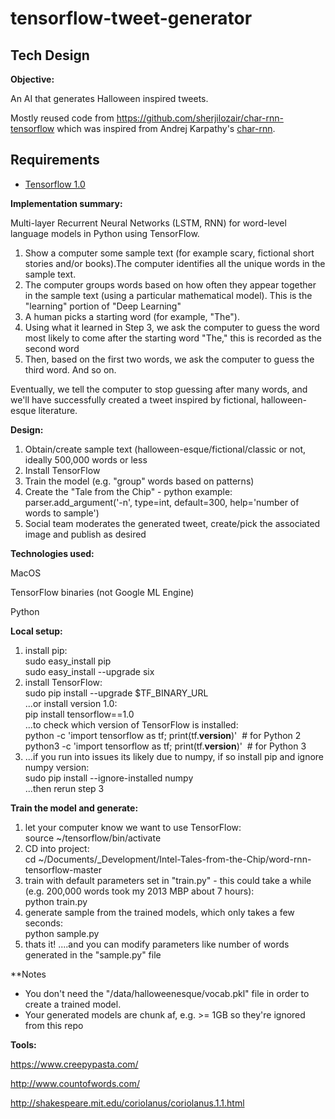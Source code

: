 # tensorflow-tweet-generator

## Tech Design

**Objective:**

An AI that generates Halloween inspired tweets.

Mostly reused code from https://github.com/sherjilozair/char-rnn-tensorflow which was inspired from Andrej Karpathy's [char-rnn](https://github.com/karpathy/char-rnn).

## Requirements
- [Tensorflow 1.0](http://www.tensorflow.org)


**Implementation summary:**

Multi-layer Recurrent Neural Networks (LSTM, RNN) for word-level language models in Python using TensorFlow.

1.  Show a computer some sample text (for example scary, fictional short stories and/or books).The computer identifies all the unique words in the sample text.
2.  The computer groups words based on how often they appear together in the sample text (using a particular mathematical model). This is the "learning" portion of "Deep Learning"
3.  A human picks a starting word (for example, "The").
4.  Using what it learned in Step 3, we ask the computer to guess the word most likely to come after the starting word "The," this is recorded as the second word
5.  Then, based on the first two words, we ask the computer to guess the third word. And so on.

Eventually, we tell the computer to stop guessing after many words, and we'll have successfully created a tweet inspired by fictional, halloween-esque literature.


**Design:**

1.  Obtain/create sample text (halloween-esque/fictional/classic or not, ideally 500,000 words or less
2.  Install TensorFlow
3.  Train the model (e.g. "group" words based on patterns)
4.  Create the "Tale from the Chip" - python example: parser.add_argument('-n', type=int, default=300, help='number of words to sample')
5.  Social team moderates the generated tweet, create/pick the associated image and publish as desired


**Technologies used:**

MacOS

TensorFlow binaries (not Google ML Engine)

Python


**Local setup:**

1.  install pip:\
    sudo easy_install pip\
    sudo easy_install --upgrade six
2.  install TensorFlow:\
    sudo pip install --upgrade $TF_BINARY_URL\
    ...or install version 1.0:\
    pip install tensorflow==1.0\
    ...to check which version of TensorFlow is installed:\
    python -c 'import tensorflow as tf; print(tf.__version__)'  # for Python 2\
    python3 -c 'import tensorflow as tf; print(tf.__version__)'  # for Python 3
3.  ...if you run into issues its likely due to numpy, if so install pip and ignore numpy version:\
    sudo pip install --ignore-installed numpy\
    ...then rerun step 3


**Train the model and generate:**

1.  let your computer know we want to use TensorFlow:\
    source ~/tensorflow/bin/activate
2.  CD into project:\
    cd ~/Documents/_Development/Intel-Tales-from-the-Chip/word-rnn-tensorflow-master
3.  train with default parameters set in "train.py" - this could take a while (e.g. 200,000 words took my 2013 MBP about 7 hours):\
    python train.py
4.  generate sample from the trained models, which only takes a few seconds:\
    python sample.py
5.  thats it! ....and you can modify parameters like number of words generated in the "sample.py" file


**Notes
- You don't need the "/data/halloweenesque/vocab.pkl" file in order to create a trained model.
- Your generated models are chunk af, e.g. >= 1GB so they're ignored from this repo

**Tools:**

<https://www.creepypasta.com/>

<http://www.countofwords.com/>

<http://shakespeare.mit.edu/coriolanus/coriolanus.1.1.html>